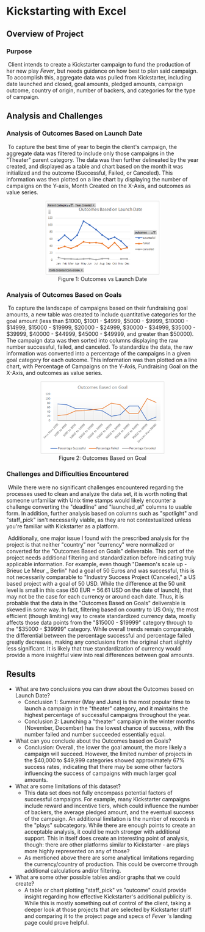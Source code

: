 # Kickstarting with Excel

## Overview of Project

### Purpose

​	Client intends to create a Kickstarter campaign to fund the production of her new play *Fever*, but needs guidance on how best to plan said campaign. To accomplish this, aggregate data was pulled from Kickstarter, including date launched and closed, goal amounts, pledged amounts, campaign outcome, country of origin, number of backers, and categories for the type of campaign.

## Analysis and Challenges

### Analysis of Outcomes Based on Launch Date

​	To capture the best time of year to begin the client's campaign, the aggregate data was filtered to include only those campaigns in the "Theater" parent category. The data was then further delineated by the year created, and displayed as a table and chart based on the month it was initialized and the outcome (Successful, Failed, or Canceled). This information was then plotted on a line chart by displaying the number of campaigns on the Y-axis, Month Created on the X-Axis, and outcomes as value series.  



<p align="center">
  <img src="Resources\theater_outcomes_vs_launch.png" style="zoom: 67%;" />
   </br>Figure 1: Outcomes vs Launch Date
</p>




### Analysis of Outcomes Based on Goals

​	To capture the landscape of campaigns based on their fundraising goal amounts, a new table was created to include quantitative categories for the goal amount (less than $1000, $1001 - $4999, $5000 - $9999, $10000 - $14999, $15000 - $19999, $20000 - $24999, $30000 - $34999, $35000 - $39999, $40000 - $44999, $45000 - $49999, and greater than $50000).  The campaign data was then sorted into columns displaying the raw number successful, failed, and canceled. To standardize the data, the raw information was converted into a percentage of the campaigns in a given goal category for each outcome. This information was then plotted on a line chart, with Percentage of Campaigns on the Y-Axis, Fundraising Goal on the X-Axis, and outcomes as value series.



<p align="center">
  <img src="Resources\Outcomes_vs_Goals.png" style="zoom: 67%;" />
    </br>Figure 2: Outcomes Based on Goal
</p>




### Challenges and Difficulties Encountered

​	While there were no significant challenges encountered regarding the processes used to clean and analyze the data set, it is worth noting that someone unfamiliar with Unix time stamps would likely encounter a challenge converting the "deadline" and "launched_at" columns to usable form. In addition, further analysis based on columns such as "spotlight" and "staff_pick" isn't necessarily viable, as they are not contextualized unless you're familiar with Kickstarter as a platform.

​	Additionally, one major issue I found with the prescribed analysis for the project is that neither "country" nor "currency" were normalized or converted for the "Outcomes Based on Goals" deliverable. This part of the project needs additional filtering and standardization before indicating truly applicable information. For example, even though "Daemon's  scale up - Brieuc Le Meur _ Berlin" had a goal of 50 Euros and was successful, this is not necessarily comparable to "Industry  Success Project (Canceled)," a US based project with a goal of 50 USD. While the difference at the 50 unit level is small in this case (50 EUR = 56.61 USD on the date of launch), that may not be the case for each currency or around each date. Thus, it is probable that the data in the "Outcomes Based on Goals" deliverable is skewed in some way. In fact, filtering based on country to US Only, the most efficient (though limiting) way to create standardized currency data, mostly affects those data points from the "$15000 - $19999" category through to the "$35000 - $39999" category. While overall trends remain comparable, the differential between the percentage successful and percentage failed greatly decreases, making any conclusions from the original chart slightly less significant. It is likely that true standardization of currency would provide a more insightful view into real differences between goal amounts.



## Results

- What are two conclusions you can draw about the Outcomes based on Launch Date?
  - Conclusion 1: Summer (May and June) is the most popular time to launch a campaign in the "theater" category, and it maintains the highest percentage of successful campaigns throughout the year. 
  - Conclusion 2: Launching a "theater" campaign in the winter months (November, December) has the lowest chance of success, with the number failed and number succeeded essentially equal. 
- What can you conclude about the Outcomes based on Goals?
  - Conclusion: Overall, the lower the goal amount, the more likely a campaign will succeed. However, the limited number of projects in the $40,000 to $49,999 categories showed approximately 67% success rates, indicating that there may be some other factors influencing the success of campaigns with  much larger goal amounts. 
- What are some limitations of this dataset?
  - This data set does not fully encompass potential factors of successful campaigns. For example, many Kickstarter campaigns include reward and incentive tiers, which could influence the number of backers, the average pledged amount, and the eventual success of the campaign. An additional limitation is the number of records in the "plays" subcategory. While there are enough points to create an acceptable analysis, it could be much stronger  with additional support. This in itself does create an interesting point of analysis, though: there are other platforms similar to Kickstarter - are plays more highly represented on any of those?
  - As mentioned above there are some analytical limitations regarding the currency/country of production. This could be overcome through additional calculations and/or filtering.
- What are some other possible tables and/or graphs that we could create?
  - A table or chart plotting "staff_pick" vs "outcome" could provide insight regarding how effective Kickstarter's additional publicity is. While this is mostly something out of control of the client, taking a deeper look at those projects that are selected by Kickstarter staff and comparing it to the project page and specs of *Fever* 's landing page could prove helpful. 
